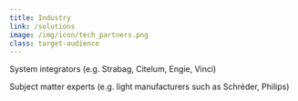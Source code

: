 ```yaml
---
title: Industry
link: /solutions
image: /img/icon/tech_partners.png
class: target-audience
---
```


System integrators (e.g. Strabag, Citelum, Engie, Vinci)

Subject matter experts (e.g. light manufacturers such as Schréder, Philips)